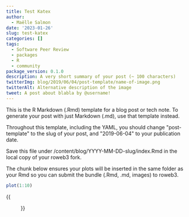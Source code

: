 ```yaml
---
title: Test Katex
author:
  - Maëlle Salmon
date: '2023-01-26'
slug: test-katex
categories: []
tags:
  - Software Peer Review
  - packages
  - R
  - community
package_version: 0.1.0
description: A very short summary of your post (~ 100 characters)
twitterImg: blog/2019/06/04/post-template/name-of-image.png
twitterAlt: Alternative description of the image
tweet: A post about blabla by @username!
---
```


This is the R Markdown (.Rmd) template for a blog post or tech note. 
To generate your post with just Markdown (.md), use that template instead.

Throughout this template, including the YAML, 
you should change "post-template" to the slug of your post, 
and "2019-06-04" to your publication date.

Save this file under /content/blog/YYYY-MM-DD-slug/index.Rmd in the local copy of your roweb3 fork.

The chunk below ensures your plots will be inserted in the same folder as your Rmd so you can submit the bundle (.Rmd, .md, images) to roweb3.






```r
plot(1:10)
```

{{<figure src="chunkname-1.png" alt="alternative text please make it informative" caption="this is what this image shows, write it here or in the paragraph after the image as you prefer" width="300">}}

